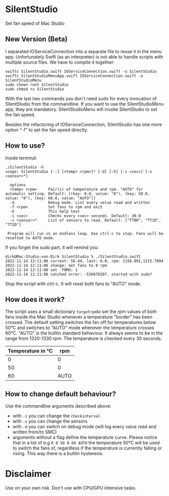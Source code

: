 # SilentStudio
Set fan speed of Mac Studio

## New Version (Beta)

I separated IOServiceConnection into a separate file to reuse it in the menu app. Unfortunately Swift (as an interpreter) is not able to handle scripts with multiple source files. We have to compile it together:

```
swiftc SilentStudio.swift IOServiceConnection.swift -o SilentStudio
swiftc SilentStudioMenuApp.swift IOServiceConnection.swift -o SilentStudioMenu
sudo chown root SilentStudio
sudo chmod +s SilentStudio
```

With the last two commands you don't need sudo for every invocation of SilentStudio from the commandline. If you want to use the SilentStudioMenu app, they are mandatory. SilentStudioMenu will invoke SilentStudio to set the fan speed. 

Besides the refactoring of IOServiceConnection, SilentStudio has one more option "-f" to set the fan speed directly.

## How to use?
Inside terminal:
```
./SilentStudio -h
usage: SilentStudio [--] [<temp> <rpm>]* [-d] [-h] [-i <sec>] [-s <sensor>*]

  options
  <temp> <rpm>     Pair(s) of temperature and rpm. "AUTO" for automatic setting. Default: [(key: 0.0, value: "0"), (key: 50.0, value: "0"), (key: 60.0, value: "AUTO")]
  -d               Debug mode. List every value read and written
  -f <rpm>         Set fans to rpm and exit
  -h               This help text
  -i <sec>         Checks every <sec> seconds. Default: 30.0
  -s <sensor>*     List of sensors to read. Default: ["TT0D", "TT1D", "TT2D"]
          
 Program will run in an endless loop. Use ctrl-c to stop. Fans will be resetted to AUTO mode.
```
If you forget the sudo part, it will remind you:
```
dirk@Mac-Studio-von-Dirk SilentStudio % ./SilentStudio.swift 
2022-11-14 12:11:06 current: 58.44, last: 0.0, rpm: 1338.091,1315.7894
2022-11-14 12:11:06 change: Set fans to 0 rpm
2022-11-14 12:11:06 set  F0Md: 1
2022-11-14 12:11:06 catched error: -536870207. started with sudo?
```
Stop the script with ctrl-c. It will reset both fans to "AUTO" mode.

## How does it work?
The script uses a small dictionary `targetrpm`to set the rpm values of both fans inside the Mac Studio whenever a temperature "border" has been crossed.
The default setting switches the fan off for temperatures below 50°C and switches to "AUTO" mode whenever the temperature crosses 60°C. "AUTO" is the builtin standard behaviour. It always seems to be in the range from 1320-1330 rpm. The temperature is checked every 30 seconds.

| Temperature in °C| rpm |
| ----------- | --- |
| 0 | 0 |
| 50 | 0 |
| 60 | AUTO |

## How to change default behaviour?
Use the commandline arguments described above:
 - with `-i` you can change the `checkinterval`
 - with `-s` you can change the sensors 
 - with `-d` you can switch on debug mode (will log every value read and written from/to SMC)
 - arguments without a flag define the temperature curve. Please notice that in a list of e.g `0 0 50 0 60 AUTO` the temperature 50°C will be used to switch the fans of, regardless if the temperature is currently falling or rising. This way there is a bulitin hysteresis. 

# Disclaimer
Use on your own risk. Don't use with CPU/GPU intensive tasks.
